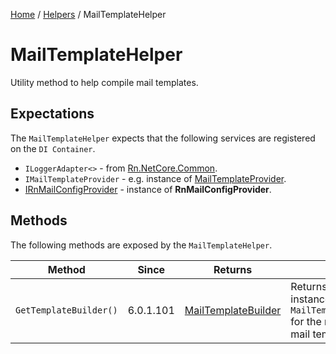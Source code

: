 [Home](/README.md) / [Helpers](/docs/helpers/README.md) / MailTemplateHelper

# MailTemplateHelper
Utility method to help compile mail templates.

## Expectations
The `MailTemplateHelper` expects that the following services are registered on the `DI Container`.

- `ILoggerAdapter<>` - from [Rn.NetCore.Common](https://www.nuget.org/packages/Rn.NetCore.Common/).
- `IMailTemplateProvider` - e.g. instance of [MailTemplateProvider](/docs/providers/MailTemplateProvider.md).
- [IRnMailConfigProvider](/docs//providers/RnMailConfigProvider.md) - instance of **RnMailConfigProvider**.

## Methods
The following methods are exposed by the `MailTemplateHelper`.

| Method | Since | Returns | Notes |
| --- | --- | --- | --- |
| `GetTemplateBuilder()` | 6.0.1.101 | [MailTemplateBuilder](/docs/builders/MailTemplateBuilder.md) | Returns a new instance of the `MailTemplateBuilder` for the requested mail template. |
